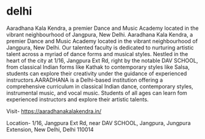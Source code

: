 # delhi
Aaradhana Kala Kendra, a premier Dance and Music Academy located in the vibrant neighbourhood of Jangpura, New Delhi. 
Aaradhana Kala Kendra, a premier Dance and Music Academy located in the vibrant neighbourhood of Jangpura, New Delhi. Our talented faculty is dedicated to nurturing artistic talent across a myriad of dance forms and musical styles. Nestled in the heart of the city at 1/16, Jangpura Ext Rd, right by the notable DAV SCHOOL, from classical Indian forms like Kathak to contemporary styles like Salsa, students can explore their creativity under the guidance of experienced instructors.AARADHANA is a Delhi-based institution offering a comprehensive curriculum in classical Indian dance, contemporary styles, instrumental music, and vocal music. Students of all ages can learn fom experienced instructors and explore their artistic talents. 

Visit- https://aaradhanakalakendra.in/

Location- 1/16, Jangpura Ext Rd, near DAV SCHOOL, Jangpura, Jungpura Extension, New Delhi, Delhi 110014
